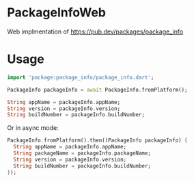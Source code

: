# PackageInfoWeb

Web implmentation of https://pub.dev/packages/package_info

# Usage

```dart
import 'package:package_info/package_info.dart';

PackageInfo packageInfo = await PackageInfo.fromPlatform();

String appName = packageInfo.appName;
String version = packageInfo.version;
String buildNumber = packageInfo.buildNumber;
```

Or in async mode:

```dart
PackageInfo.fromPlatform().then((PackageInfo packageInfo) {
  String appName = packageInfo.appName;
  String packageName = packageInfo.packageName;
  String version = packageInfo.version;
  String buildNumber = packageInfo.buildNumber;
});
```
